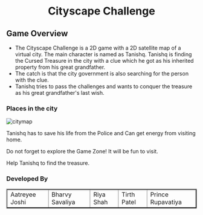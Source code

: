<h1 align="center">Cityscape Challenge</h1>
<h2>Game Overview</h2>
<ul>
  <li>The Cityscape Challenge is a 2D game with a 2D satellite map of a virtual city. The main character is named as Tanishq. Tanishq is finding the Cursed Treasure in the city with a clue which he got as his inherited property from his great grandfather.</li>
  <li>The catch is that the city government is also searching for the person with the clue.</li>
  <li>Tanishq tries to pass the challenges and wants to conquer the treasure as his great grandfather's last wish.</li>
</ul>
<h3>Places in the city</h3>

![citymap](https://github.com/Aatreyee23/Cityscape_Challenge_Game/assets/136146209/6e5e0ea9-1f17-4daf-9857-29cd6e891671)

<p>Tanishq has to save his life from the Police and Can get energy from visiting home.</p>
<p>Do not forget to explore the Game Zone! It will be fun to visit.</p>
<p>Help Tanishq to find the treasure.</p>

<h3>Developed By</h3>
<table border="2px double">
  <tr>
    <td>Aatreyee Joshi</td>
    <td>Bharvy Savaliya</td>
    <td>Riya Shah</td>
    <td>Tirth Patel</td>
    <td>Prince Rupavatiya</td>
  </tr>
</table>

